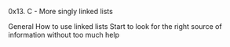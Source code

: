 0x13. C - More singly linked lists

General
How to use linked lists
Start to look for the right source of information without too much help

